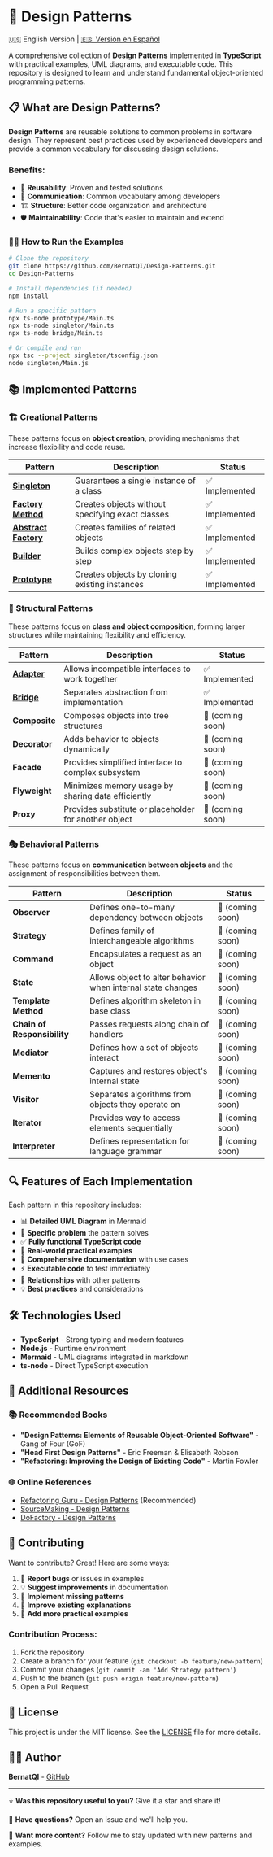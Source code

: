 # 🎯 Design Patterns

🇺🇸 English Version | [🇪🇸 Versión en Español](./README.es.md)

A comprehensive collection of **Design Patterns** implemented in **TypeScript** with practical examples, UML diagrams, and executable code. This repository is designed to learn and understand fundamental object-oriented programming patterns.

## 📋 What are Design Patterns?

**Design Patterns** are reusable solutions to common problems in software design. They represent best practices used by experienced developers and provide a common vocabulary for discussing design solutions.

### Benefits:
- 🔄 **Reusability**: Proven and tested solutions
- 📖 **Communication**: Common vocabulary among developers  
- 🏗️ **Structure**: Better code organization and architecture
- 🛡️ **Maintainability**: Code that's easier to maintain and extend

### 🏃‍♂️ How to Run the Examples

```bash
# Clone the repository
git clone https://github.com/BernatQI/Design-Patterns.git
cd Design-Patterns

# Install dependencies (if needed)
npm install

# Run a specific pattern
npx ts-node prototype/Main.ts
npx ts-node singleton/Main.ts
npx ts-node bridge/Main.ts

# Or compile and run
npx tsc --project singleton/tsconfig.json
node singleton/Main.js
```

## 📚 Implemented Patterns

### 🏗️ Creational Patterns
These patterns focus on **object creation**, providing mechanisms that increase flexibility and code reuse.

| Pattern | Description | Status |
|---------|-------------|---------|
| [**Singleton**](./singleton/) | Guarantees a single instance of a class | ✅ Implemented |
| [**Factory Method**](./factory/) | Creates objects without specifying exact classes | ✅ Implemented |
| [**Abstract Factory**](./abstract-factory/) | Creates families of related objects | ✅ Implemented |
| [**Builder**](./builder/) | Builds complex objects step by step | ✅ Implemented |
| [**Prototype**](./prototype/) | Creates objects by cloning existing instances | ✅ Implemented |

### 🔗 Structural Patterns
These patterns focus on **class and object composition**, forming larger structures while maintaining flexibility and efficiency.

| Pattern | Description | Status |
|---------|-------------|---------|
| [**Adapter**](./adapter/) | Allows incompatible interfaces to work together | ✅ Implemented |
| [**Bridge**](./bridge/) | Separates abstraction from implementation | ✅ Implemented |
| **Composite** | Composes objects into tree structures | 🔄 (coming soon) |
| **Decorator** | Adds behavior to objects dynamically | 🔄 (coming soon) |
| **Facade** | Provides simplified interface to complex subsystem | 🔄 (coming soon) |
| **Flyweight** | Minimizes memory usage by sharing data efficiently | 🔄 (coming soon) |
| **Proxy** | Provides substitute or placeholder for another object | 🔄 (coming soon) |

### 🎭 Behavioral Patterns
These patterns focus on **communication between objects** and the assignment of responsibilities between them.

| Pattern | Description | Status |
|---------|-------------|---------|
| **Observer** | Defines one-to-many dependency between objects | 🔄 (coming soon) |
| **Strategy** | Defines family of interchangeable algorithms | 🔄 (coming soon) |
| **Command** | Encapsulates a request as an object | 🔄 (coming soon) |
| **State** | Allows object to alter behavior when internal state changes | 🔄 (coming soon) |
| **Template Method** | Defines algorithm skeleton in base class | 🔄 (coming soon) |
| **Chain of Responsibility** | Passes requests along chain of handlers | 🔄 (coming soon) |
| **Mediator** | Defines how a set of objects interact | 🔄 (coming soon) |
| **Memento** | Captures and restores object's internal state | 🔄 (coming soon) |
| **Visitor** | Separates algorithms from objects they operate on | 🔄 (coming soon) |
| **Iterator** | Provides way to access elements sequentially | 🔄 (coming soon) |
| **Interpreter** | Defines representation for language grammar | 🔄 (coming soon) |

## 🔍 Features of Each Implementation

Each pattern in this repository includes:

- 📊 **Detailed UML Diagram** in Mermaid
- 🎯 **Specific problem** the pattern solves
- ✅ **Fully functional TypeScript code**
- 🧪 **Real-world practical examples**
- 📝 **Comprehensive documentation** with use cases
- ⚡ **Executable code** to test immediately
- 🔗 **Relationships** with other patterns
- 💡 **Best practices** and considerations

## 🛠️ Technologies Used

- **TypeScript** - Strong typing and modern features
- **Node.js** - Runtime environment 
- **Mermaid** - UML diagrams integrated in markdown
- **ts-node** - Direct TypeScript execution

## 📖 Additional Resources

### 📚 Recommended Books
- **"Design Patterns: Elements of Reusable Object-Oriented Software"** - Gang of Four (GoF)
- **"Head First Design Patterns"** - Eric Freeman & Elisabeth Robson
- **"Refactoring: Improving the Design of Existing Code"** - Martin Fowler

### 🌐 Online References
- [Refactoring Guru - Design Patterns](https://refactoring.guru/design-patterns) (Recommended)
- [SourceMaking - Design Patterns](https://sourcemaking.com/design_patterns)
- [DoFactory - Design Patterns](https://www.dofactory.com/net/design-patterns)

## 🤝 Contributing

Want to contribute? Great! Here are some ways:

1. 🐛 **Report bugs** or issues in examples
2. 💡 **Suggest improvements** in documentation
3. 🔧 **Implement missing patterns**
4. 📝 **Improve existing explanations**
5. 🧪 **Add more practical examples**

### Contribution Process:
1. Fork the repository
2. Create a branch for your feature (`git checkout -b feature/new-pattern`)
3. Commit your changes (`git commit -am 'Add Strategy pattern'`)
4. Push to the branch (`git push origin feature/new-pattern`)
5. Open a Pull Request

## 📄 License

This project is under the MIT license. See the [LICENSE](LICENSE) file for more details.

## 👨‍💻 Author

**BernatQI** - [GitHub](https://github.com/BernatQI)

---

⭐ **Was this repository useful to you?** Give it a star and share it!

💬 **Have questions?** Open an issue and we'll help you.

🚀 **Want more content?** Follow me to stay updated with new patterns and examples.